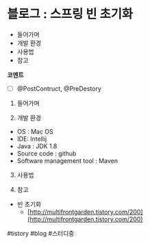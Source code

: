 # 블로그 : 스프링 빈 초기화
* 들어가며
* 개발 환경
* 사용법
* 참고

**코멘트**
- [ ] @PostContruct, @PreDestory

1. 들어가며

2. 개발 환경

* OS : Mac OS
* IDE: Intellij
* Java : JDK 1.8
* Source code : github
* Software management tool : Maven

3. 사용법

4. 참고

* 빈 초기화
	* [http://multifrontgarden.tistory.com/200](http://multifrontgarden.tistory.com/200)

#tistory #blog #스터디중